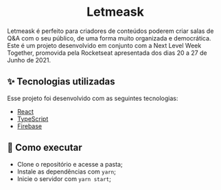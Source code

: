 <h1 align="center">Letmeask </h1>

Letmeask é perfeito para criadores de conteúdos poderem criar salas de Q&A com o seu público, de uma forma muito organizada e democrática. Este é um projeto desenvolvido em conjunto com a Next Level Week Together, promovida pela Rocketseat apresentada dos dias 20 a 27 de Junho de 2021.

## ✨ Tecnologias utilizadas
Esse projeto foi desenvolvido com as seguintes tecnologias:

- [React](https://pt-br.reactjs.org/)
- [TypeScript](https://www.typescriptlang.org/)
- [Firebase](https://firebase.google.com/?hl=pt)

## 🚀 Como executar

- Clone o repositório e acesse a pasta;
- Instale as dependências com `yarn`;
- Inicie o servidor com `yarn start`;

